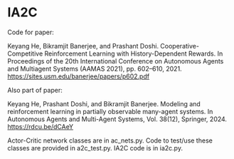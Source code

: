 # IA2C
Code for paper:

Keyang He, Bikramjit Banerjee, and Prashant Doshi. Cooperative-Competitive Reinforcement Learning with History-Dependent Rewards. In Proceedings of the 20th International Conference on Autonomous Agents and Multiagent Systems (AAMAS 2021), pp. 602–610, 2021. https://sites.usm.edu/banerjee/papers/p602.pdf

Also part of paper: 

Keyang He, Prashant Doshi, and Bikramjit Banerjee. Modeling and reinforcement learning in partially observable many-agent systems. In Autonomous Agents and Multi-Agent Systems, Vol. 38(12), Springer, 2024. https://rdcu.be/dCAeY

Actor-Critic network classes are in ac_nets.py. Code to test/use these classes are provided in a2c_test.py. IA2C code is in ia2c.py. 
